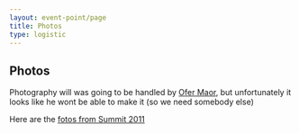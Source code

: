 ```yaml
---
layout: event-point/page
title: Photos
type: logistic
---
```


## Photos

Photography will was going to be handled by [Ofer Maor](../Participants/Ofer-Maor.md), but unfortunately it looks like he wont be able to make it (so we need somebody else)

Here are the [fotos from Summit 2011](https://ofermaor.smugmug.com/Albums/Other/OWASP-Summit-Album/n-FhRLLp/)
